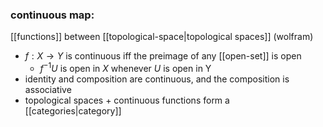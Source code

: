 ### continuous map: 
[[functions]] between [[topological-space|topological spaces]] (wolfram)
- $f: X \rightarrow Y$ is continuous iff the preimage of any [[open-set]] is open
    - $f^{-1}U$ is open in $X$ whenever $U$ is open in Y  
- identity and composition are continuous, and the composition is associative
- topological spaces + continuous functions form a [[categories|category]]